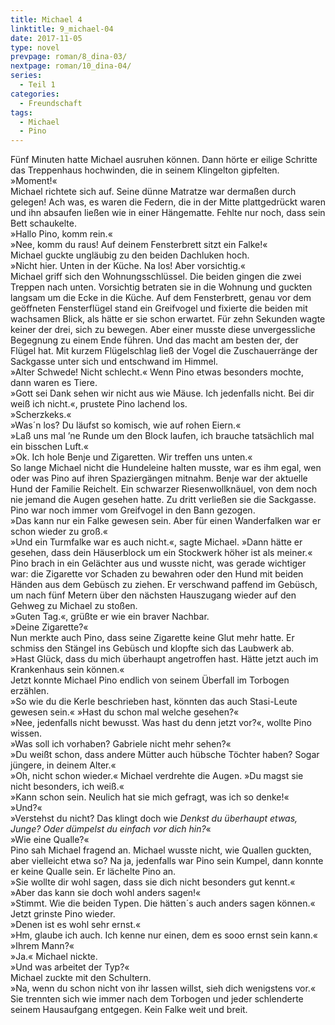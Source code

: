 ```yaml
---
title: Michael 4
linktitle: 9_michael-04
date: 2017-11-05
type: novel
prevpage: roman/8_dina-03/
nextpage: roman/10_dina-04/
series:
  - Teil 1
categories:
  - Freundschaft
tags:
  - Michael
  - Pino
---
```


Fünf Minuten hatte Michael ausruhen können. Dann hörte er eilige Schritte das Treppenhaus hochwinden, die in seinem Klingelton gipfelten.  
»Moment!«  
Michael richtete sich auf. Seine dünne Matratze war dermaßen durch gelegen! Ach was, es waren die Federn, die in der Mitte plattgedrückt waren und ihn absaufen ließen wie in einer Hängematte. Fehlte nur noch, dass sein Bett schaukelte.  
»Hallo Pino, komm rein.«  
»Nee, komm du raus! Auf deinem Fensterbrett sitzt ein Falke!«  
Michael guckte ungläubig zu den beiden Dachluken hoch.  
»Nicht hier. Unten in der Küche. Na los! Aber vorsichtig.«  
Michael griff sich den Wohnungsschlüssel. Die beiden gingen die zwei Treppen nach unten. Vorsichtig betraten sie in die Wohnung und guckten langsam um die Ecke in die Küche. Auf dem Fensterbrett, genau vor dem geöffneten Fensterflügel stand ein Greifvogel und fixierte die beiden mit wachsamen Blick, als hätte er sie schon erwartet. Für zehn Sekunden wagte keiner der drei, sich zu bewegen. Aber einer musste diese unvergessliche Begegnung zu einem Ende führen. Und das macht am besten der, der Flügel hat. Mit kurzem Flügelschlag ließ der Vogel die Zuschauerränge der Sackgasse unter sich und entschwand im Himmel.  
»Alter Schwede! Nicht schlecht.« Wenn Pino etwas besonders mochte, dann waren es Tiere.  
»Gott sei Dank sehen wir nicht aus wie Mäuse. Ich jedenfalls nicht. Bei dir weiß ich nicht.«, prustete Pino lachend los.  
»Scherzkeks.«  
»Was´n los? Du läufst so komisch, wie auf rohen Eiern.«   
»Laß uns mal ’ne Runde um den Block laufen, ich brauche tatsächlich mal ein bisschen Luft.«  
»Ok. Ich hole Benje und Zigaretten. Wir treffen uns unten.«  
So lange Michael nicht die Hundeleine halten musste, war es ihm egal, wen oder was Pino auf ihren Spaziergängen mitnahm. Benje war der aktuelle Hund der Familie Reichelt. Ein schwarzer Riesenwollknäuel, von dem noch nie jemand die Augen gesehen hatte. Zu dritt verließen sie die Sackgasse. Pino war noch immer vom Greifvogel in den Bann gezogen.  
»Das kann nur ein Falke gewesen sein. Aber für einen Wanderfalken war er schon wieder zu groß.«  
»Und ein Turmfalke war es auch nicht.«, sagte Michael. »Dann hätte er gesehen, dass dein Häuserblock um ein Stockwerk höher ist als meiner.«  
Pino brach in ein Gelächter aus und wusste nicht, was gerade wichtiger war: die Zigarette vor Schaden zu bewahren oder den Hund mit beiden Händen aus dem Gebüsch zu ziehen. Er verschwand paffend im Gebüsch, um nach fünf Metern über den nächsten Hauszugang wieder auf den Gehweg zu Michael zu stoßen.  
»Guten Tag.«, grüßte er wie ein braver Nachbar.  
»Deine Zigarette?«  
Nun merkte auch Pino, dass seine Zigarette keine Glut mehr hatte. Er schmiss den Stängel ins Gebüsch und klopfte sich das Laubwerk ab.  
»Hast Glück, dass du mich überhaupt angetroffen hast. Hätte jetzt auch im Krankenhaus sein können.«  
Jetzt konnte Michael Pino endlich von seinem Überfall im Torbogen erzählen.  
»So wie du die Kerle beschrieben hast, könnten das auch Stasi-Leute gewesen sein.«
»Hast du schon mal welche gesehen?«  
»Nee, jedenfalls nicht bewusst. Was hast du denn jetzt vor?«, wollte Pino wissen.  
»Was soll ich vorhaben? Gabriele nicht mehr sehen?«  
»Du weißt schon, dass andere Mütter auch hübsche Töchter haben? Sogar jüngere, in deinem Alter.«  
»Oh, nicht schon wieder.« Michael verdrehte die Augen. »Du magst sie nicht besonders, ich weiß.«  
»Kann schon sein. Neulich hat sie mich gefragt, was ich so denke!«  
»Und?«  
»Verstehst du nicht? Das klingt doch wie *Denkst du überhaupt etwas, Junge? Oder dümpelst du einfach vor dich hin?*«  
»Wie eine Qualle?«  
Pino sah Michael fragend an. Michael wusste nicht, wie Quallen guckten, aber vielleicht etwa so? Na ja, jedenfalls war Pino sein Kumpel, dann konnte er keine Qualle sein. Er lächelte Pino an.  
»Sie wollte dir wohl sagen, dass sie dich nicht besonders gut kennt.«   
»Aber das kann sie doch wohl anders sagen!«  
»Stimmt. Wie die beiden Typen. Die hätten´s auch anders sagen können.«
Jetzt grinste Pino wieder.  
»Denen ist es wohl sehr ernst.«  
»Hm, glaube  ich auch. Ich kenne nur einen, dem es sooo ernst sein kann.«  
»Ihrem Mann?«  
»Ja.« Michael nickte.  
»Und was arbeitet der Typ?«  
Michael zuckte mit den Schultern.  
»Na, wenn du schon nicht von ihr lassen willst, sieh dich wenigstens vor.«  
Sie trennten sich wie immer nach dem Torbogen und jeder schlenderte seinem Hausaufgang entgegen. Kein Falke weit und breit.    